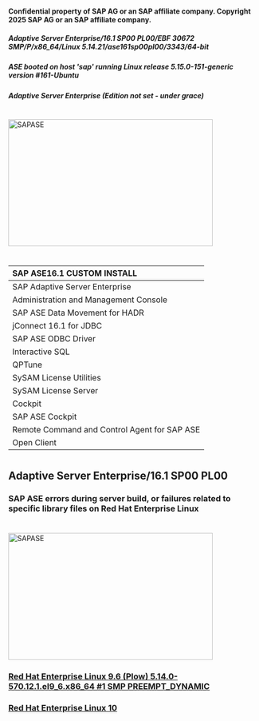 #
#### Confidential property of SAP AG or an SAP affiliate company. Copyright 2025 SAP AG or an SAP affiliate company.
##### Adaptive Server Enterprise/16.1 SP00 PL00/EBF 30672 SMP/P/x86_64/Linux 5.14.21/ase161sp00pl00/3343/64-bit
##### ASE booted on host 'sap' running Linux release 5.15.0-151-generic version #161-Ubuntu
##### Adaptive Server Enterprise (Edition not set - under grace)

#
<img width="410" height="254" alt="SAPASE" src="https://github.com/user-attachments/assets/5e3236b0-ef08-4740-a64e-910893bf400c" />

#
|SAP ASE16.1 CUSTOM INSTALL|
|:-------------------------|
|SAP Adaptive Server Enterprise|
|Administration and Management Console|
|SAP ASE Data Movement for HADR|
|jConnect 16.1 for JDBC|
|SAP ASE ODBC Driver|
|Interactive SQL|
|QPTune|
|SySAM License Utilities|
|SySAM License Server|
|Cockpit|
|SAP ASE Cockpit|
|Remote Command and Control Agent for SAP ASE|
|Open Client|

#

#
## Adaptive Server Enterprise/16.1 SP00 PL00
### SAP ASE errors during server build, or failures related to specific library files on Red Hat Enterprise Linux

#
<img width="410" height="254" alt="SAPASE" src="https://github.com/user-attachments/assets/5e3236b0-ef08-4740-a64e-910893bf400c" />

### [Red Hat Enterprise Linux 9.6 (Plow) 5.14.0-570.12.1.el9_6.x86_64 #1 SMP PREEMPT_DYNAMIC](https://github.com/andreshermoso/sap/tree/main/sap-ase-16-install-rhel/sap-ase-161-install-rhel9)
### [Red Hat Enterprise Linux 10]()

